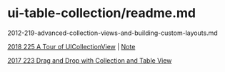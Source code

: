 
# ui-table-collection/readme.md



2012-219-advanced-collection-views-and-building-custom-layouts.md




[2018 225 A Tour of UICollectionView](https://developer.apple.com/videos/play/wwdc2018/225) | [Note](2018-225-a-tour-of-uicollectionview.md)

[2017 223 Drag and Drop with Collection and Table View](https://developer.apple.com/videos/play/wwdc2017/223/)